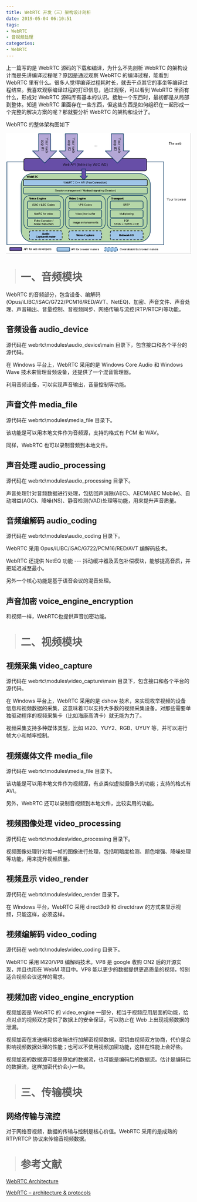 ```yaml
---
title: WebRTC 开发（三）架构设计剖析
date: 2019-05-04 06:10:51
tags:
- WebRTC
- 音视频处理
categories:
- WebRTC
---
```


上一篇写的是 WebRTC 源码的下载和编译，为什么不先剖析 WebRTC 的架构设计而是先讲编译过程呢？原因是通过观察 WebRTC 的编译过程，能看到 WebRTC 里有什么。很多人觉得编译过程耗时长，就去干点其它的事坐等编译过程结束。我喜欢观察编译过程的打印信息，通过观察，可以看到 WebRTC 里面有什么，形成对 WebRTC 源码库有基本的认识。接触一个东西时，最初都是从局部到整体。知道 WebRTC 里面存在一些东西，但这些东西是如何组织在一起形成一个完整的解决方案的呢？那就要分析 WebRTC 的架构和设计了。

<!-- more -->

WebRTC 的整体架构图如下

![WebRTC 整体架构图](https://raw.githubusercontent.com/depthlove/depthloveBlog/8c991266c4350b1b66dc277d7576903824013017/source/images/webrtc-development-3-analysis-of-architectural-design/webrtc-architecture.png)


> # 一、音频模块

WebRTC 的音频部分，包含设备、编解码(Opus/iLIBC/iSAC/G722/PCM16/RED/AVT、NetEQ)、加密、声音文件、声音处理、声音输出、音量控制、音视频同步、网络传输与流控(RTP/RTCP)等功能。

## 音频设备 audio_device

源代码在 webrtc\modules\audio_device\main 目录下，包含接口和各个平台的源代码。

在 Windows 平台上，WebRTC 采用的是 Windows Core Audio 和 Windows Wave 技术来管理音频设备，还提供了一个混音管理器。

利用音频设备，可以实现声音输出，音量控制等功能。

## 声音文件 media_file

源代码在 webrtc\modules\media_file 目录下。

该功能是可以用本地文件作为音频源，支持的格式有 PCM 和 WAV。

同样，WebRTC 也可以录制音频到本地文件。

## 声音处理 audio_processing

源代码在 webrtc\modules\audio_processing 目录下。

声音处理针对音频数据进行处理，包括回声消除(AEC)、AECM(AEC Mobile)、自动增益(AGC)、降噪(NS)、静音检测(VAD)处理等功能，用来提升声音质量。

## 音频编解码 audio_coding

源代码在 webrtc\modules\audio_coding 目录下。

WebRTC 采用 Opus/iLIBC/iSAC/G722/PCM16/RED/AVT 编解码技术。

WebRTC 还提供 NetEQ 功能 --- 抖动缓冲器及丢包补偿模块，能够提高音质，并把延迟减至最小。

另外一个核心功能是基于语音会议的混音处理。

## 声音加密 voice_engine_encryption

和视频一样，WebRTC也提供声音加密功能。


> # 二、视频模块

## 视频采集 video_capture

源代码在 webrtc\modules\video_capture\main 目录下，包含接口和各个平台的源代码。

在 Windows 平台上，WebRTC 采用的是 dshow 技术，来实现枚举视频的设备信息和视频数据的采集，这意味着可以支持大多数的视频采集设备。对那些需要单独驱动程序的视频采集卡（比如海康高清卡）就无能为力了。

视频采集支持多种媒体类型，比如 I420、YUY2、RGB、UYUY 等，并可以进行帧大小和帧率控制。

## 视频媒体文件 media_file

源代码在 webrtc\modules\media_file 目录下。

该功能是可以用本地文件作为视频源，有点类似虚拟摄像头的功能；支持的格式有 AVI。

另外，WebRTC 还可以录制音视频到本地文件，比较实用的功能。

## 视频图像处理 video_processing

源代码在 webrtc\modules\video_processing 目录下。

视频图像处理针对每一帧的图像进行处理，包括明暗度检测、颜色增强、降噪处理等功能，用来提升视频质量。

## 视频显示 video_render

源代码在 webrtc\modules\video_render 目录下。

在 Windows 平台，WebRTC 采用 direct3d9 和 directdraw 的方式来显示视频，只能这样，必须这样。

## 视频编解码 video_coding

源代码在 webrtc\modules\video_coding 目录下。

WebRTC 采用 I420/VP8 编解码技术。VP8 是 google 收购 ON2 后的开源实现，并且也用在 WebM 项目中。VP8 能以更少的数据提供更高质量的视频，特别适合视频会议这样的需求。

## 视频加密 video_engine_encryption

视频加密是 WebRTC 的 video_engine 一部分，相当于视频应用层面的功能，给点对点的视频双方提供了数据上的安全保证，可以防止在 Web 上出现视频数据的泄漏。

视频加密在发送端和接收端进行加解密视频数据，密钥由视频双方协商，代价是会影响视频数据处理的性能；也可以不使用视频加密功能，这样在性能上会好些。

视频加密的数据源可能是原始的数据流，也可能是编码后的数据流。估计是编码后的数据流，这样加密代价会小一些。


> # 三、传输模块

## 网络传输与流控

对于网络音视频，数据的传输与控制是核心价值。WebRTC 采用的是成熟的 RTP/RTCP 协议来传输音视频数据。


> # 参考文献

[WebRTC Architecture](https://webrtc.org/architecture/)

[WebRTC – architecture & protocols](https://princiya777.wordpress.com/2017/08/19/webrtc-architecture-protocols/)